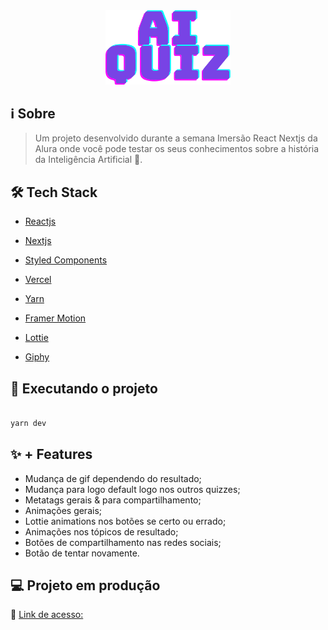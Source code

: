 <div  align="center">

<img src="./public/logo.svg" width="200"/>

</div>


## :information_source: Sobre

> Um projeto desenvolvido durante a semana Imersão React Nextjs da Alura onde você pode testar os seus conhecimentos sobre a história da Inteligência Artificial 🤖.
 

## :hammer_and_wrench: Tech Stack

- [Reactjs](https://pt-br.reactjs.org/)

- [Nextjs](https://nextjs.org/)

- [Styled Components](https://styled-components.com)

- [Vercel](https://vercel.com)

- [Yarn](https://yarnpkg.com/)

- [Framer Motion](https://www.framer.com/motion/)

- [Lottie](https://lottiefiles.com/)

- [Giphy](https://giphy.com/)


## :rocket: Executando o projeto

```bash

yarn dev

```

## :sparkles: + Features
- Mudança de gif dependendo do resultado;
- Mudança para logo default logo nos outros quizzes;
- Metatags gerais & para compartilhamento;
- Animações gerais;
- Lottie animations nos botões se certo ou errado;
- Animações nos tópicos de resultado;
- Botões de compartilhamento nas redes sociais;
- Botão de tentar novamente.

## :computer: Projeto em produção

:link: [Link de acesso: ](https://ai-quiz.idcesares.vercel.app/)